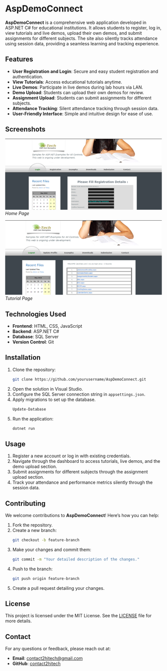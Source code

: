 
# AspDemoConnect

**AspDemoConnect** is a comprehensive web application developed in ASP.NET C# for educational institutions. It allows students to register, log in, view tutorials and live demos, upload their own demos, and submit assignments for different subjects. The site also silently tracks attendance using session data, providing a seamless learning and tracking experience.

## Features

- **User Registration and Login**: Secure and easy student registration and authentication.
- **View Tutorials**: Access educational tutorials anytime.
- **Live Demos**: Participate in live demos during lab hours via LAN.
- **Demo Upload**: Students can upload their own demos for review.
- **Assignment Upload**: Students can submit assignments for different subjects.
- **Attendance Tracking**: Silent attendance tracking through session data.
- **User-Friendly Interface**: Simple and intuitive design for ease of use.

## Screenshots

![Home Page](screenshots/home_page.png)
*Home Page*

![Tutorial Page](screenshots/tutorial_page.png)
*Tutorial Page*

## Technologies Used

- **Frontend**: HTML, CSS, JavaScript
- **Backend**: ASP.NET C#
- **Database**: SQL Server
- **Version Control**: Git

## Installation

1. Clone the repository:
    ```bash
    git clone https://github.com/yourusername/AspDemoConnect.git
    ```
2. Open the solution in Visual Studio.
3. Configure the SQL Server connection string in `appsettings.json`.
4. Apply migrations to set up the database.
    ```bash
    Update-Database
    ```
5. Run the application:
    ```bash
    dotnet run
    ```

## Usage

1. Register a new account or log in with existing credentials.
2. Navigate through the dashboard to access tutorials, live demos, and the demo upload section.
3. Submit assignments for different subjects through the assignment upload section.
4. Track your attendance and performance metrics silently through the session data.

## Contributing

We welcome contributions to **AspDemoConnect**! Here’s how you can help:

1. Fork the repository.
2. Create a new branch:
    ```bash
    git checkout -b feature-branch
    ```
3. Make your changes and commit them:
    ```bash
    git commit -m "Your detailed description of the changes."
    ```
4. Push to the branch:
    ```bash
    git push origin feature-branch
    ```
5. Create a pull request detailing your changes.

## License

This project is licensed under the MIT License. See the [LICENSE](LICENSE) file for more details.

## Contact

For any questions or feedback, please reach out at:
- **Email**: contact2hitech@gmail.com
- **GitHub**: [contact2hitech](https://github.com/contact2hitech)
